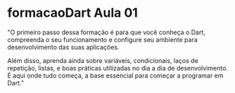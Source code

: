 # formacaoDart Aula 01
"O primeiro passo dessa formação é para que você conheça o Dart, compreenda o seu funcionamento e configure seu ambiente para desenvolvimento das suas aplicações.

Além disso, aprenda ainda sobre variáveis, condicionais, laços de repetição, listas, e boas práticas utilizadas no dia a dia de desenvolvimento. É aqui onde tudo começa, a base essencial para começar a programar em Dart."
